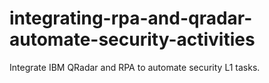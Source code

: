 # integrating-rpa-and-qradar-automate-security-activities
Integrate IBM QRadar and RPA to automate security L1 tasks.

